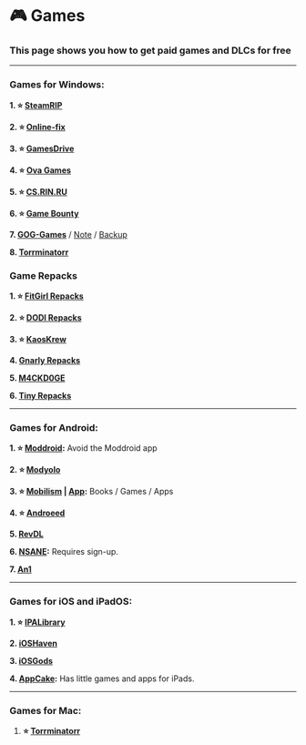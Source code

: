 # 🎮 Games
### This page shows you how to get paid games and DLCs for free 

***

### Games for Windows:

**1. ⭐ [SteamRIP](https://steamrip.com/)**

**2. ⭐ [Online-fix](https://online-fix.me/)**

**3. ⭐ [GamesDrive](https://gamesdrive.net/)**

**4. ⭐ [Ova Games](https://www.ovagames.com/)**

**5. ⭐ [CS.RIN.RU](https://cs.rin.ru/)**

**6. ⭐ [Game Bounty](https://gamebounty.world/)**

**7. [GOG-Games](https://gog-games.to)** / [Note](https://a.imagem.app/opdEX8.png) / [Backup](https://github.com/ezerear/gog-games.to_backup)

**8. [Torrminatorr](https://forum.torrminatorr.com/)**

### Game Repacks 

**1. ⭐ [FitGirl Repacks](https://www.fitgirl-repacks.site)**

**2. ⭐ [DODI Repacks](https://dodi-repacks.site/)**

**3. ⭐ [KaosKrew](https://www.kaoskrew.org/)**

**4. [Gnarly Repacks](https://rentry.org/gnarly_repacks)**

**5. [M4CKD0GE](https://m4ckd0ge-repacks.site/)**

**6. [Tiny Repacks](https://www.tiny-repacks.win/)**

***

### Games for Android:

**1. ⭐ [Moddroid](https://www.moddroid.co):** Avoid the Moddroid app

**2. ⭐ [Modyolo](https://modyolo.com)**

**3. ⭐ [Mobilism](https://forum.mobilism.org/viewforum.php?f=398) | [App](https://forum.mobilism.org/app/):** Books / Games / Apps

**4. ⭐ [Androeed](https://androeed.store/)**

**5. [RevDL](https://revdl.com)**

**6. [NSANE](https://nsaneforums.com/):** Requires sign-up.

**7. [An1](https://an1.com/)**


***

### Games for iOS and iPadOS:

**1. ⭐ [IPALibrary](https://www.ipalibrary.me)**

**2. [iOSHaven](https://ioshaven.com/apps)**


**3. [iOSGods](https://app.iosgods.com/)**


**4. [AppCake](https://www.iphonecake.com/):** Has little games and apps for iPads.


***

### Games for Mac:


1. **⭐ [Torrminatorr](https://forum.torrminatorr.com/)**








